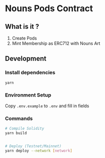# Nouns Pods Contract

## What is it ?

1. Create Pods
2. Mint Membership as ERC712 with Nouns Art

## Development

### Install dependencies

```sh
yarn
```

### Environment Setup

Copy `.env.example` to `.env` and fill in fields

### Commands

```sh
# Compile Solidity
yarn build


# Deploy (Testnet/Mainnet)
yarn deploy --network [network]
```
